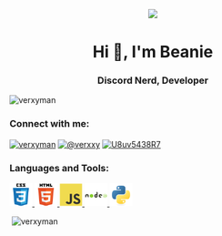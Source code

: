 <p align='center'><a href="#"><img height=auto width=auto src="https://discord.c99.nl/widget/theme-1/798996902128386148.png" height="1000px"/></a></p>

<h1 align="center">Hi 👋, I'm Beanie</h1>
<h3 align="center">Discord Nerd, Developer</h3>

<p align="left"> <img src="https://komarev.com/ghpvc/?username=verxyman&label=Profile%20views&color=0e75b6&style=flat" alt="verxyman" /> </p>

<h3 align="left">Connect with me:</h3>
<p align="left">
<a href="https://twitter.com/verxyman" target="blank"><img align="center" src="https://raw.githubusercontent.com/rahuldkjain/github-profile-readme-generator/master/src/images/icons/Social/twitter.svg" alt="verxyman" height="30" width="40" /></a>
<a href="https://www.youtube.com/c/@verxxy" target="blank"><img align="center" src="https://raw.githubusercontent.com/rahuldkjain/github-profile-readme-generator/master/src/images/icons/Social/youtube.svg" alt="@verxxy" height="30" width="40" /></a>
<a href="https://discord.gg/U8uv5438R7" target="blank"><img align="center" src="https://raw.githubusercontent.com/rahuldkjain/github-profile-readme-generator/master/src/images/icons/Social/discord.svg" alt="U8uv5438R7" height="30" width="40" /></a>
</p>

<h3 align="left">Languages and Tools:</h3>
<p align="left"> <a href="https://www.w3schools.com/css/" target="_blank" rel="noreferrer"> <img src="https://raw.githubusercontent.com/devicons/devicon/master/icons/css3/css3-original-wordmark.svg" alt="css3" width="40" height="40"/> </a> <a href="https://www.w3.org/html/" target="_blank" rel="noreferrer"> <img src="https://raw.githubusercontent.com/devicons/devicon/master/icons/html5/html5-original-wordmark.svg" alt="html5" width="40" height="40"/> </a> <a href="https://developer.mozilla.org/en-US/docs/Web/JavaScript" target="_blank" rel="noreferrer"> <img src="https://raw.githubusercontent.com/devicons/devicon/master/icons/javascript/javascript-original.svg" alt="javascript" width="40" height="40"/> </a> <a href="https://nodejs.org" target="_blank" rel="noreferrer"> <img src="https://raw.githubusercontent.com/devicons/devicon/master/icons/nodejs/nodejs-original-wordmark.svg" alt="nodejs" width="40" height="40"/> </a> <a href="https://www.python.org" target="_blank" rel="noreferrer"> <img src="https://raw.githubusercontent.com/devicons/devicon/master/icons/python/python-original.svg" alt="python" width="40" height="40"/> </a> </p>

<p>&nbsp;<img align="center" src="https://github-readme-stats.vercel.app/api?username=verxyman&show_icons=true&locale=en" alt="verxyman" /></p>
